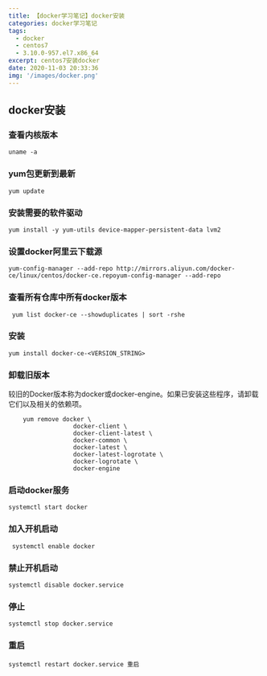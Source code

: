 ```yaml
---
title: 【docker学习笔记】docker安装
categories: docker学习笔记
tags:
  - docker
  - centos7
  - 3.10.0-957.el7.x86_64
excerpt: centos7安装docker
date: 2020-11-03 20:33:36
img: '/images/docker.png'
---
```

## docker安装
### 查看内核版本

```shell
uname -a
```

### yum包更新到最新

```shell
yum update
```

### 安装需要的软件驱动

```shell
yum install -y yum-utils device-mapper-persistent-data lvm2
```

### 设置docker阿里云下载源

```shell
yum-config-manager --add-repo http://mirrors.aliyun.com/docker-ce/linux/centos/docker-ce.repoyum-config-manager --add-repo
```

### 查看所有仓库中所有docker版本

```shell
 yum list docker-ce --showduplicates | sort -rshe
```

### 安装

```shell
yum install docker-ce-<VERSION_STRING>
```



### 卸载旧版本

较旧的Docker版本称为docker或docker-engine。如果已安装这些程序，请卸载它们以及相关的依赖项。

```shell
    yum remove docker \
                  docker-client \
                  docker-client-latest \
                  docker-common \
                  docker-latest \
                  docker-latest-logrotate \
                  docker-logrotate \
                  docker-engine

```

### 启动docker服务

```shell
systemctl start docker
```
### 加入开机启动
```shell
 systemctl enable docker
```


### 禁止开机启动

```shell
systemctl disable docker.service 
```
### 停止

```shell
systemctl stop docker.service
```
### 重启

```shell
systemctl restart docker.service 重启
```